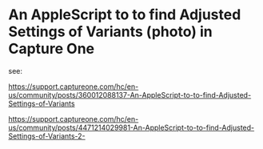 # An AppleScript to to find Adjusted Settings of Variants (photo) in Capture One

see:

https://support.captureone.com/hc/en-us/community/posts/360012088137-An-AppleScript-to-to-find-Adjusted-Settings-of-Variants

https://support.captureone.com/hc/en-us/community/posts/4471214029981-An-AppleScript-to-to-find-Adjusted-Settings-of-Variants-2-

